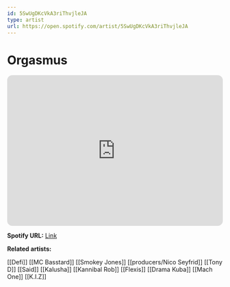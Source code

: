 ```yaml
---
id: 5SwUgDKcVkA3riThvjleJA
type: artist
url: https://open.spotify.com/artist/5SwUgDKcVkA3riThvjleJA
---
```

# Orgasmus

<iframe style="border-radius:12px" src="https://open.spotify.com/embed/artist/5SwUgDKcVkA3riThvjleJA" width="100%" height="352" frameBorder="0" allowfullscreen="" allow="autoplay; clipboard-write; encrypted-media; fullscreen; picture-in-picture" loading="lazy"></iframe>

**Spotify URL:** [Link](https://open.spotify.com/artist/5SwUgDKcVkA3riThvjleJA)

**Related artists:**

[[Defi]]
[[MC Basstard]]
[[Smokey Jones]]
[[producers/Nico Seyfrid]]
[[Tony D]]
[[Said]]
[[Kalusha]]
[[Kannibal Rob]]
[[Flexis]]
[[Drama Kuba]]
[[Mach One]]
[[K.I.Z]]
